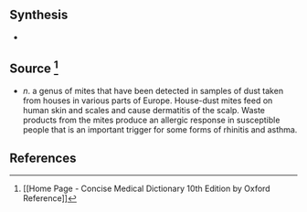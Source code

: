 ## Synthesis
- 
## Source [^1]
- $n$. a genus of mites that have been detected in samples of dust taken from houses in various parts of Europe. House-dust mites feed on human skin and scales and cause dermatitis of the scalp. Waste products from the mites produce an allergic response in susceptible people that is an important trigger for some forms of rhinitis and asthma.
## References

[^1]: [[Home Page - Concise Medical Dictionary 10th Edition by Oxford Reference]]